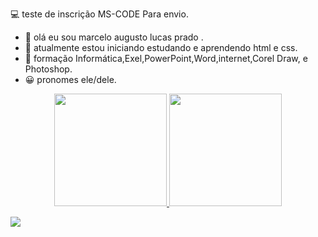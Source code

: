 💻 teste de inscrição MS-CODE Para envio.

- 👨 olá eu sou marcelo augusto lucas prado .
- 📘 atualmente estou iniciando estudando e aprendendo html e css.
- 📃 formação Informática,Exel,PowerPoint,Word,internet,Corel Draw, e Photoshop.
- 😀 pronomes ele/dele.

<div align="center">
  <a href="https://github.com/Marcelo19988">
  <img height="180em" src="https://github-readme-stats.vercel.app/api?username=Marcelo19988&show_icons=false&theme=dark&include_all_commits=true&count_private=true"/>
  <img height="180em" src="https://github-readme-stats.vercel.app/api/top-langs/?username=Marcelo19988&layout=compact&langs_count=7&theme=dark"/>
</div>

 <a href="https://www.instagram.com/marcelo__1998__/" target="_blank"><img src="https://img.shields.io/badge/-Instagram-%23E4405F?style=for-the-badge&logo=instagram&logoColor=white" target="_blank"></a>
